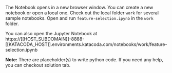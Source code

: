 The Notebook opens in a new browser window. You can create a new notebook or open a local one. Check out the local folder `work` for several sample notebooks. Open and run `feature-selection.ipynb` in the `work` folder.

You can also open the Jupyter Notebook at https://[[HOST_SUBDOMAIN]]-8888-[[KATACODA_HOST]].environments.katacoda.com/notebooks/work/feature-selection.ipynb

**Note:**
There are placeholder(s) to write python code. If you need any help, you can checkout solution tab.